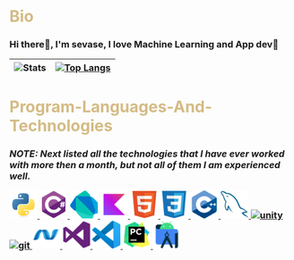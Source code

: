 <h1 style="color: rgb(212, 187, 133)">Bio<h3/>
Hi there👋, I'm sevase, I love Machine Learning and App dev🌱

<!--
**SeVaSe/SeVaSe** is a ✨ _special_ ✨ repository because its `README.md` (this file) appears on your GitHub profile.

Here are some ideas to get you started:

- 🔭 I’m currently working on ...
- 🌱 I’m currently learning ...
- 👯 I’m looking to collaborate on ...
- 🤔 I’m looking for help with ...
- 💬 Ask me about ...
- 📫 How to reach me: ...
- 😄 Pronouns: ...
- ⚡ Fun fact: ...
-->
  
  
  <!--Table Info-->
| ![Stats](https://github-readme-stats.vercel.app/api?username=SeVaSe&show_icons=true&count_private=true&theme=gotham&border_radius=30&include_all_commits=true) |  [![Top Langs](https://github-readme-stats.vercel.app/api/top-langs/?username=SeVaSe&layout=compact&theme=gotham&border_radius=30&hide=pascal,c,jupyter%20notebook)](https://github.com/SeVaSe?tab=repositories) |
|---|---|

  
  <!--Prog-Lang-And-Technologies-->
<h1 style="color: rgb(212, 187, 133)">Program-Languages-And-Technologies<h3/>

*NOTE: Next listed all the technologies that I have ever worked with more then a month, but not all of them I am experienced well.*
  
<a href="https://www.python.org/" target="_blank">
        <img width="50px" src="https://raw.githubusercontent.com/devicons/devicon/master/icons/python/python-original.svg"/>
  </a>
  
<a href="https://learn.microsoft.com/ru-ru/dotnet/csharp/" target="_blank">
        <img width="50px" src="https://raw.githubusercontent.com/devicons/devicon/master/icons/csharp/csharp-original.svg"/>
  </a>

<a href="https://dart.dev/" target="_blank">
        <img width="50px" src="https://raw.githubusercontent.com/devicons/devicon/master/icons/dart/dart-original.svg"/>
  </a>
  
<a href="https://kotlinlang.org/" target="_blank">
        <img width="50px" src="https://raw.githubusercontent.com/devicons/devicon/master/icons/kotlin/kotlin-original.svg"/>
  </a>

<a href="https://developer.mozilla.org/en-US/docs/Web/HTML" target="_blank">
        <img width="50px" src="https://raw.githubusercontent.com/devicons/devicon/master/icons/html5/html5-original.svg"/>
    </a>

<a href="https://developer.mozilla.org/en-US/docs/Web/CSS" target="_blank">
    <img width="50px" src="https://raw.githubusercontent.com/devicons/devicon/master/icons/css3/css3-original.svg"/>
    </a>
  
<a href="https://isocpp.org/" target="_blank">
        <img width="50px" src="https://raw.githubusercontent.com/devicons/devicon/master/icons/cplusplus/cplusplus-original.svg"/>
    </a>
  
<a href="https://en.wikipedia.org/wiki/SQL" target="_blank">
        <img width="50px" src="https://raw.githubusercontent.com/devicons/devicon/master/icons/mysql/mysql-original.svg"/>
    </a>

<a href="https://unity.com/" target="_blank" rel="noreferrer"> 
          <img src="https://www.vectorlogo.zone/logos/unity3d/unity3d-icon.svg" alt="unity" width="50" height="50"/>
    </a> 
  
<a href="https://git-scm.com/" target="_blank" rel="noreferrer"> 
         <img src="https://www.vectorlogo.zone/logos/git-scm/git-scm-icon.svg" alt="git" width="50" height="50"/> 
    </a>
  
<a href="https://dotnet.microsoft.com/" target="_blank">
        <img width="50px" src="https://raw.githubusercontent.com/devicons/devicon/master/icons/dot-net/dot-net-original.svg"/>
    </a>
  
<a href="https://visualstudio.microsoft.com/" target="_blank">
        <img width="50px" src="https://raw.githubusercontent.com/devicons/devicon/master/icons/visualstudio/visualstudio-plain.svg"/>
    </a>
  
<a href="https://code.visualstudio.com/" target="_blank">
        <img width="50px" src="https://raw.githubusercontent.com/devicons/devicon/master/icons/vscode/vscode-original.svg"/>
    </a>
  
<a href="https://www.jetbrains.com/pycharm/" target="_blank">
        <img width="50px" src="https://raw.githubusercontent.com/devicons/devicon/master/icons/pycharm/pycharm-original.svg"/>
    </a>

<a href="https://developer.android.com/studio" target="_blank">
        <img width="50px" src="https://raw.githubusercontent.com/devicons/devicon/master/icons/androidstudio/androidstudio-original.svg"/>
    </a>
  



    
    
    

  
  



  


  
  
  
  
  
  
  
  
  
  
  
  
  
  
  
  
  
  
  
  
  
  
  
  
  
  
  
  
  
  
  
  
  
  
  
  
  
  
  
  
  
  
  
  
  
  
  
  
  
  
  
  
  
  
  
  
  
  
  
  
  
  
  
  
  
  
  
  
  
  
  
  
 
  
